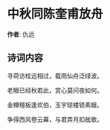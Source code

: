 # 中秋同陈奎甫放舟

**作者**: 仇远

## 诗词内容

寻荷访桂远相过，载雨仙舟泛绿波。

老眼已经秋若此，赏心莫问夜如何。

金樽檀板逢欢伯，玉宇琼楼锁素娥。

争得西风卷云幕，与君弄月扣舷歌。

